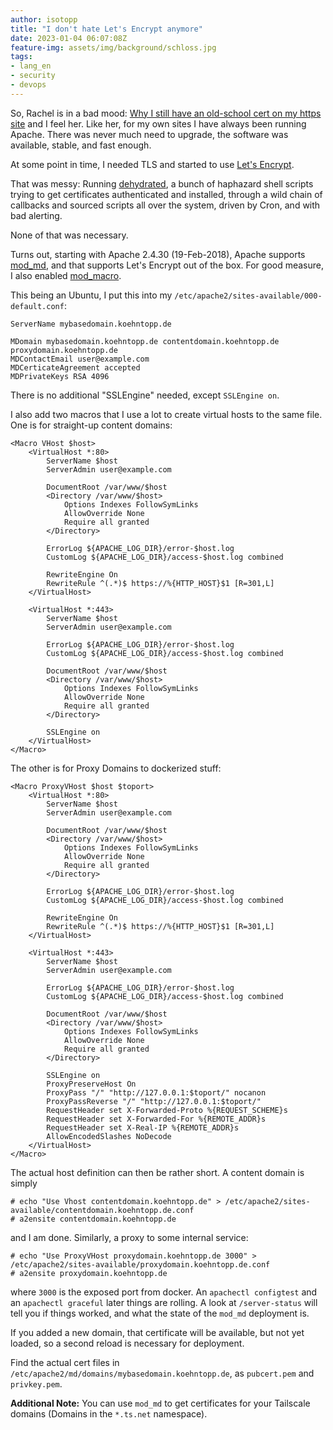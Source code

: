 ```yaml
---
author: isotopp
title: "I don't hate Let's Encrypt anymore"
date: 2023-01-04 06:07:08Z
feature-img: assets/img/background/schloss.jpg
tags:
- lang_en
- security
- devops
---
```


So, Rachel is in a bad mood:
[Why I still have an old-school cert on my https site](https://rachelbythebay.com/w/2023/01/03/ssl/)
and I feel her.
Like her, for my own sites I have always been running Apache.
There was never much need to upgrade, the software was available, stable, and fast enough.

At some point in time, I needed TLS and started to use [Let's Encrypt](https://letsencrypt.org/).

That was messy: Running 
[dehydrated](https://github.com/dehydrated-io/dehydrated),
a bunch of haphazard shell scripts trying to get certificates authenticated and installed, through a wild chain of callbacks and sourced scripts all over the system,
driven by Cron, and with bad alerting.

None of that was necessary.

Turns out, starting with Apache 2.4.30 (19-Feb-2018), Apache supports 
[mod_md](https://httpd.apache.org/docs/trunk/mod/mod_md.html),
and that supports Let's Encrypt out of the box.
For good measure, I also enabled [mod_macro](https://httpd.apache.org/docs/current/mod/mod_macro.html).

This being an Ubuntu, I put this into my `/etc/apache2/sites-available/000-default.conf`:

```apacheconf
ServerName mybasedomain.koehntopp.de

MDomain mybasedomain.koehntopp.de contentdomain.koehntopp.de proxydomain.koehntopp.de
MDContactEmail user@example.com
MDCerticateAgreement accepted
MDPrivateKeys RSA 4096
```

There is no additional "SSLEngine" needed, except `SSLEngine on`.

I also add two macros that I use a lot to create virtual hosts to the same file.
One is for straight-up content domains:

```apacheconf
<Macro VHost $host>
    <VirtualHost *:80>
        ServerName $host
        ServerAdmin user@example.com

        DocumentRoot /var/www/$host
        <Directory /var/www/$host>
            Options Indexes FollowSymLinks
            AllowOverride None
            Require all granted
        </Directory>

        ErrorLog ${APACHE_LOG_DIR}/error-$host.log
        CustomLog ${APACHE_LOG_DIR}/access-$host.log combined

        RewriteEngine On
        RewriteRule ^(.*)$ https://%{HTTP_HOST}$1 [R=301,L]
    </VirtualHost>

    <VirtualHost *:443>
        ServerName $host
        ServerAdmin user@example.com

        ErrorLog ${APACHE_LOG_DIR}/error-$host.log
        CustomLog ${APACHE_LOG_DIR}/access-$host.log combined

        DocumentRoot /var/www/$host
        <Directory /var/www/$host>
            Options Indexes FollowSymLinks
            AllowOverride None
            Require all granted
        </Directory>

        SSLEngine on
    </VirtualHost>
</Macro>
```

The other is for Proxy Domains to dockerized stuff:

```apacheconf
<Macro ProxyVHost $host $toport>
    <VirtualHost *:80>
        ServerName $host
        ServerAdmin user@example.com

        DocumentRoot /var/www/$host
        <Directory /var/www/$host>
            Options Indexes FollowSymLinks
            AllowOverride None
            Require all granted
        </Directory>

        ErrorLog ${APACHE_LOG_DIR}/error-$host.log
        CustomLog ${APACHE_LOG_DIR}/access-$host.log combined

        RewriteEngine On
        RewriteRule ^(.*)$ https://%{HTTP_HOST}$1 [R=301,L]
    </VirtualHost>

    <VirtualHost *:443>
        ServerName $host
        ServerAdmin user@example.com

        ErrorLog ${APACHE_LOG_DIR}/error-$host.log
        CustomLog ${APACHE_LOG_DIR}/access-$host.log combined

        DocumentRoot /var/www/$host
        <Directory /var/www/$host>
            Options Indexes FollowSymLinks
            AllowOverride None
            Require all granted
        </Directory>

        SSLEngine on
        ProxyPreserveHost On
        ProxyPass "/" "http://127.0.0.1:$toport/" nocanon
        ProxyPassReverse "/" "http://127.0.0.1:$toport/"
        RequestHeader set X-Forwarded-Proto %{REQUEST_SCHEME}s
        RequestHeader set X-Forwarded-For %{REMOTE_ADDR}s
        RequestHeader set X-Real-IP %{REMOTE_ADDR}s
        AllowEncodedSlashes NoDecode
    </VirtualHost>
</Macro>
```

The actual host definition can then be rather short.
A content domain is simply

```console
# echo "Use Vhost contentdomain.koehntopp.de" > /etc/apache2/sites-available/contentdomain.koehntopp.de.conf
# a2ensite contentdomain.koehntopp.de
```

and I am done. Similarly, a proxy to some internal service:

```console
# echo "Use ProxyVHost proxydomain.koehntopp.de 3000" > /etc/apache2/sites-available/proxydomain.koehntopp.de.conf
# a2ensite proxydomain.koehntopp.de
```

where `3000` is the exposed port from docker. An `apachectl configtest` and an `apachectl graceful` later things are rolling.
A look at `/server-status` will tell you if things worked, and what the state of the `mod_md` deployment is.

If you added a new domain, that certificate will be available, but not yet loaded, so a second reload is necessary for deployment.

Find the actual cert files in `/etc/apache2/md/domains/mybasedomain.koehntopp.de`, as `pubcert.pem` and `privkey.pem`.

**Additional Note:**
You can use `mod_md` to get certificates for your Tailscale domains (Domains in the `*.ts.net` namespace).
